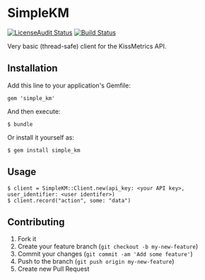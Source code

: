 # SimpleKM

[![LicenseAudit Status](http://licenseaudit.pivotallabs.com/projects/7474062/badge)](http://licenseaudit.pivotallabs.com/projects/7474062)
[![Build Status](https://travis-ci.org/BrentWheeldon/simple_km.png)](https://travis-ci.org/BrentWheeldon/simple_km)

Very basic (thread-safe) client for the KissMetrics API.

## Installation

Add this line to your application's Gemfile:

    gem 'simple_km'

And then execute:

    $ bundle

Or install it yourself as:

    $ gem install simple_km

## Usage

    $ client = SimpleKM::Client.new(api_key: <your API key>, user_identifier: <user identifer>)
    $ client.record("action", some: "data")

## Contributing

1. Fork it
2. Create your feature branch (`git checkout -b my-new-feature`)
3. Commit your changes (`git commit -am 'Add some feature'`)
4. Push to the branch (`git push origin my-new-feature`)
5. Create new Pull Request
